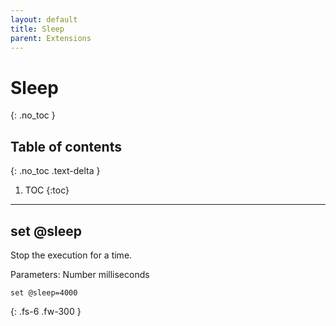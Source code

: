 ```yaml
---
layout: default
title: Sleep
parent: Extensions
---
```


# Sleep
{: .no_toc }

## Table of contents
{: .no_toc .text-delta }

1. TOC
{:toc}

---

## set @sleep
Stop the execution for a time.

Parameters: Number milliseconds

```
set @sleep=4000
```

{: .fs-6 .fw-300 }
